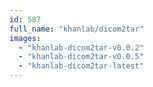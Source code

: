 ```yaml
---
id: 587
full_name: "khanlab/dicom2tar"
images: 
  - "khanlab-dicom2tar-v0.0.2"
  - "khanlab-dicom2tar-v0.0.5"
  - "khanlab-dicom2tar-latest"
---
```

